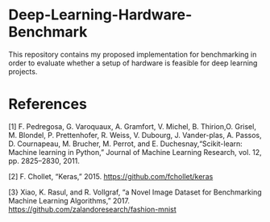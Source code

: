 # Deep-Learning-Hardware-Benchmark
This repository contains my proposed implementation for benchmarking in order to evaluate whether a setup of hardware is feasible for deep learning projects.

# References
<a id="1">[1]</a> 
F. Pedregosa, G. Varoquaux, A. Gramfort, V. Michel, B. Thirion,O. Grisel, M. Blondel, P. Prettenhofer, R. Weiss, V. Dubourg, J. Vander-plas, A. Passos, D. Cournapeau, M. Brucher, M. Perrot, and E. Duchesnay,“Scikit-learn: Machine learning in Python,” Journal of Machine Learning Research, vol. 12, pp. 2825–2830, 2011.

<a id="2">[2]</a>
F. Chollet, “Keras,” 2015. https://github.com/fchollet/keras

<a id ="3">[3}</a>
Xiao, K. Rasul, and R. Vollgraf, “a Novel Image Dataset for Benchmarking Machine Learning Algorithms,” 2017. https://github.com/zalandoresearch/fashion-mnist
